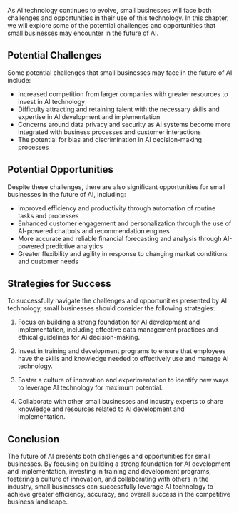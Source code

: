 

As AI technology continues to evolve, small businesses will face both challenges and opportunities in their use of this technology. In this chapter, we will explore some of the potential challenges and opportunities that small businesses may encounter in the future of AI.

Potential Challenges
--------------------

Some potential challenges that small businesses may face in the future of AI include:

* Increased competition from larger companies with greater resources to invest in AI technology
* Difficulty attracting and retaining talent with the necessary skills and expertise in AI development and implementation
* Concerns around data privacy and security as AI systems become more integrated with business processes and customer interactions
* The potential for bias and discrimination in AI decision-making processes

Potential Opportunities
-----------------------

Despite these challenges, there are also significant opportunities for small businesses in the future of AI, including:

* Improved efficiency and productivity through automation of routine tasks and processes
* Enhanced customer engagement and personalization through the use of AI-powered chatbots and recommendation engines
* More accurate and reliable financial forecasting and analysis through AI-powered predictive analytics
* Greater flexibility and agility in response to changing market conditions and customer needs

Strategies for Success
----------------------

To successfully navigate the challenges and opportunities presented by AI technology, small businesses should consider the following strategies:

1. Focus on building a strong foundation for AI development and implementation, including effective data management practices and ethical guidelines for AI decision-making.

2. Invest in training and development programs to ensure that employees have the skills and knowledge needed to effectively use and manage AI technology.

3. Foster a culture of innovation and experimentation to identify new ways to leverage AI technology for maximum potential.

4. Collaborate with other small businesses and industry experts to share knowledge and resources related to AI development and implementation.

Conclusion
----------

The future of AI presents both challenges and opportunities for small businesses. By focusing on building a strong foundation for AI development and implementation, investing in training and development programs, fostering a culture of innovation, and collaborating with others in the industry, small businesses can successfully leverage AI technology to achieve greater efficiency, accuracy, and overall success in the competitive business landscape.

